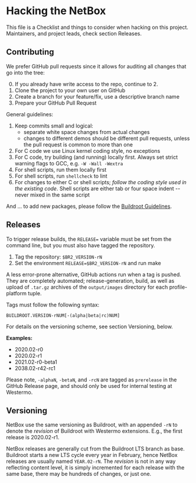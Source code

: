 Hacking the NetBox
==================

This file is a Checklist and things to consider when hacking on this
project.  Maintainers, and project leads, check section Releases.


Contributing
------------

We prefer GitHub pull requests since it allows for auditing all changes
that go into the tree:

  0. If you already have write access to the repo, continue to 2.
  1. Clone the project to your own user on GitHub
  2. Create a branch for your feature/fix, use a descriptive branch name
  3. Prepare your GitHub Pull Request

General guidelines:

  1. Keep commits small and logical:
     - separate white space changes from actual changes
	 - changes to different demos should be different pull requests,
	   unless the pull request is common to more than one
  2. For C code we use Linux kernel coding style, no exceptions
  3. For C code, try building (and running) locally first.  Always set
     strict warning flags to GCC, e.g. `-W -Wall -Wextra`
  4. For shell scripts, run them locally first
  5. For shell scripts, run `shellcheck` to lint
  6. For changes to either C or shell scripts; *follow the coding style
     used in the existing code*.  Shell scripts are either tab or four
     space indent -- never mixed in the same script

And ... to add new packages, please follow the [Buildroot Guidelines][].


Releases
--------

To trigger release builds, the `RELEASE=` variable must be set from the
command line, but you must also have tagged the repository.

  1. Tag the repository: `$BR2_VERSION-rN`
  2. Set the environment `RELEASE=$BR2_VERSION-rN` and run make

A less error-prone alternative, GitHub actions run when a tag is pushed.
They are completely automated; release-generation, build, as well as
upload of `.tar.gz` archives of the `output/images` directory for each
profile-platform tuple.

Tags must follow the following syntax:

    BUILDROOT.VERSION-rNUM[-(alpha|beta|rc)NUM]

For details on the versioning scheme, see section Versioning, below.

**Examples:**

  - 2020.02-r0
  - 2020.02-r1
  - 2021.02-r0-beta1
  - 2038.02-r42-rc1

Please note, `-alphaN`, `-betaN`, and `-rcN` are tagged as `prerelease`
in the GitHub Release page, and should only be used for internal testing
at Westermo.


Versioning
----------

NetBox use the same versioning as Buildroot, with an appended `-rN` to
denote the *revision* of Buildroot with Westermo extensions.  E.g., the
first release is 2020.02-r1.

NetBox releases are generally cut from the Buildroot LTS branch as base.
Buildroot starts a new LTS cycle every year in February, hence NetBox
releases are usually named `YEAR.02-rN`.  The *revision* is not in any
way reflecting content level, it is simply incremented for each release
with the same base, there may be hundreds of changes, or just one.


[Buildroot Guidelines]: https://buildroot.org/downloads/manual/manual.html#adding-packages
